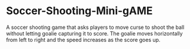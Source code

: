 # Soccer-Shooting-Mini-gAME
A soccer shooting game that asks players to move curse to shoot the ball without letting goalie capturing it to score. The goalie moves horizontally from left to right and the speed increases as the score goes up. 
